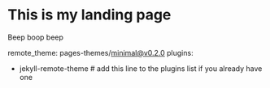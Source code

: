 # This is my landing page
Beep boop beep


remote_theme: pages-themes/minimal@v0.2.0
plugins:
- jekyll-remote-theme # add this line to the plugins list if you already have one
